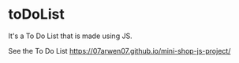 # toDoList

It's a To Do List that is made using JS.

See the To Do List https://07arwen07.github.io/mini-shop-js-project/

